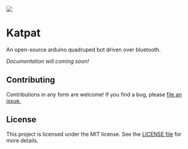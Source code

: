 ![](https://raw.githubusercontent.com/kaelhem/katpat/master/logo.png)

# Katpat

An open-source arduino quadruped bot driven over bluetooth.

*Documentation will coming soon!*

## Contributing

Contributions in any form are welcome! If you find a bug, please [file an issue.](https://github.com/kaelhem/katpat/issues)

## License

This project is licensed under the MIT license. See the [LICENSE file](./LICENSE.md) for more details.




